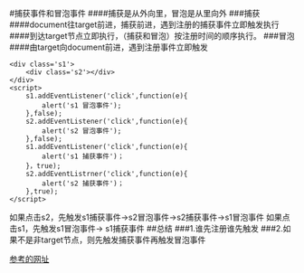 #捕获事件和冒泡事件
####捕获是从外向里，冒泡是从里向外
###捕获
####document往target前进，捕获前进，遇到注册的捕获事件立即触发执行
####到达target节点立即执行，（捕获和冒泡）按注册时间的顺序执行。
###冒泡
####由target向document前进，遇到注册事件立即触发

    <div class='s1'>
	    <div class='s2'></div>
    </div>
    <script>
	    s1.addEventListener('click',function(e){
		    alert('s1 冒泡事件');
	    },false);
	    s2.addEventListener('click',function(e){
		    alert('s2 冒泡事件');
	    },false);
	    s1.addEventListener('click',function(e){
		    alert('s1 捕获事件')；
	    }，true);
	    s2.addEventListrner('click',function(e){
		    alert('s2 捕获事件')；
	    },true);
    </script>
如果点击s2，先触发s1捕获事件->s2冒泡事件->s2捕获事件->s1冒泡事件
如果点击s1，先触发s1冒泡事件-> s1捕获事件
##总结
###1.谁先注册谁先触发
###2.如果不是非target节点，则先触发捕获事件再触发冒泡事件

[参考的网址]( https://segmentfault.com/a/1190000005654451#articleHeader7)